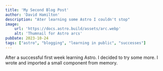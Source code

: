 ```yaml
---
title: 'My Second Blog Post'
author: 'David Hamilton'
description: "Ater learning some Astro I couldn't stop"
image:
    url: 'https://docs.astro.build/assets/arc.webp'
    alt: 'Thumnail for Astro arcs'
pubDate: 2023-10-24
tags: ["astro", "blogging", "learning in public", "successes"] 
---
```


After a successful first week learning Astro. I decided to try some more. I wrote and imported a small component from memory.